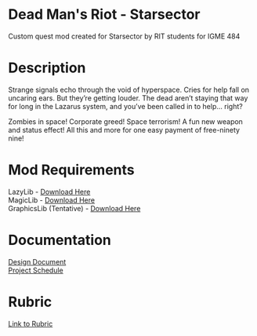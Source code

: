 # Dead Man's Riot - Starsector
Custom quest mod created for Starsector by RIT students for IGME 484

# Description
Strange signals echo through the void of hyperspace. Cries for help fall on uncaring ears. But they’re getting louder. 
The dead aren’t staying that way for long in the Lazarus system, and you’ve been called in to help… right?

Zombies in space! Corporate greed! Space terrorism! A fun new weapon and status effect! All this and more for one easy payment of free-ninety nine!

# Mod Requirements
LazyLib - [Download Here](https://fractalsoftworks.com/forum/index.php?topic=5444.0)  
MagicLib - [Download Here](https://fractalsoftworks.com/forum/index.php?topic=25868.0)  
GraphicsLib (Tentative) - [Download Here](https://fractalsoftworks.com/forum/index.php?topic=10982.0)  

# Documentation
[Design Document](https://docs.google.com/document/d/1PHm7ZQbCRJqKwhhQ-oEeNoNgSA5JPMTngMaZe2jtr1I/edit?usp=sharing)  
[Project Schedule](https://docs.google.com/document/d/1vqi-sxa3BdedkmHVU5_vgNRMGp0q3-FK-E-OnVe5qY4/edit?usp=sharing)

# Rubric
[Link to Rubric](https://docs.google.com/document/d/1cT2i86E-NmqU9jteasi9tBZNwBdeBretQNB1CZG0j-o/edit?usp=sharing)
